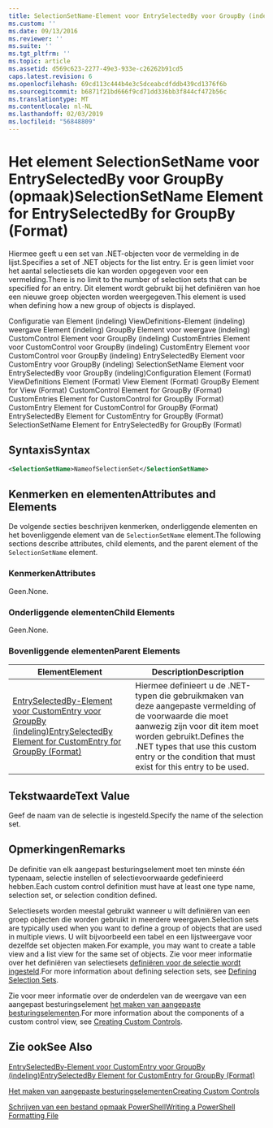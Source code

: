 ```yaml
---
title: SelectionSetName-Element voor EntrySelectedBy voor GroupBy (indeling) | Microsoft Docs
ms.custom: ''
ms.date: 09/13/2016
ms.reviewer: ''
ms.suite: ''
ms.tgt_pltfrm: ''
ms.topic: article
ms.assetid: d569c623-2277-49e3-933e-c26262b91cd5
caps.latest.revision: 6
ms.openlocfilehash: 69cd113c444b4e3c5dceabcdfddb439cd1376f6b
ms.sourcegitcommit: b6871f21bd666f9cd71dd336bb3f844cf472b56c
ms.translationtype: MT
ms.contentlocale: nl-NL
ms.lasthandoff: 02/03/2019
ms.locfileid: "56848809"
---
```

# <a name="selectionsetname-element-for-entryselectedby-for-groupby-format"></a><span data-ttu-id="7a958-102">Het element SelectionSetName voor EntrySelectedBy voor GroupBy (opmaak)</span><span class="sxs-lookup"><span data-stu-id="7a958-102">SelectionSetName Element for EntrySelectedBy for GroupBy (Format)</span></span>

<span data-ttu-id="7a958-103">Hiermee geeft u een set van .NET-objecten voor de vermelding in de lijst.</span><span class="sxs-lookup"><span data-stu-id="7a958-103">Specifies a set of .NET objects for the list entry.</span></span> <span data-ttu-id="7a958-104">Er is geen limiet voor het aantal selectiesets die kan worden opgegeven voor een vermelding.</span><span class="sxs-lookup"><span data-stu-id="7a958-104">There is no limit to the number of selection sets that can be specified for an entry.</span></span> <span data-ttu-id="7a958-105">Dit element wordt gebruikt bij het definiëren van hoe een nieuwe groep objecten worden weergegeven.</span><span class="sxs-lookup"><span data-stu-id="7a958-105">This element is used when defining how a new group of objects is displayed.</span></span>

<span data-ttu-id="7a958-106">Configuratie van Element (indeling) ViewDefinitions-Element (indeling) weergave Element (indeling) GroupBy Element voor weergave (indeling) CustomControl Element voor GroupBy (indeling) CustomEntries Element voor CustomControl voor GroupBy (indeling) CustomEntry Element voor CustomControl voor GroupBy (indeling) EntrySelectedBy Element voor CustomEntry voor GroupBy (indeling) SelectionSetName Element voor EntrySelectedBy voor GroupBy (indeling)</span><span class="sxs-lookup"><span data-stu-id="7a958-106">Configuration Element (Format) ViewDefinitions Element (Format) View Element (Format) GroupBy Element for View (Format) CustomControl Element for GroupBy (Format) CustomEntries Element for CustomControl for GroupBy (Format) CustomEntry Element for CustomControl for GroupBy (Format) EntrySelectedBy Element for CustomEntry for GroupBy (Format) SelectionSetName Element for EntrySelectedBy for GroupBy (Format)</span></span>

## <a name="syntax"></a><span data-ttu-id="7a958-107">Syntaxis</span><span class="sxs-lookup"><span data-stu-id="7a958-107">Syntax</span></span>

```xml
<SelectionSetName>NameofSelectionSet</SelectionSetName>
```

## <a name="attributes-and-elements"></a><span data-ttu-id="7a958-108">Kenmerken en elementen</span><span class="sxs-lookup"><span data-stu-id="7a958-108">Attributes and Elements</span></span>

<span data-ttu-id="7a958-109">De volgende secties beschrijven kenmerken, onderliggende elementen en het bovenliggende element van de `SelectionSetName` element.</span><span class="sxs-lookup"><span data-stu-id="7a958-109">The following sections describe attributes, child elements, and the parent element of the `SelectionSetName` element.</span></span>

### <a name="attributes"></a><span data-ttu-id="7a958-110">Kenmerken</span><span class="sxs-lookup"><span data-stu-id="7a958-110">Attributes</span></span>

<span data-ttu-id="7a958-111">Geen.</span><span class="sxs-lookup"><span data-stu-id="7a958-111">None.</span></span>

### <a name="child-elements"></a><span data-ttu-id="7a958-112">Onderliggende elementen</span><span class="sxs-lookup"><span data-stu-id="7a958-112">Child Elements</span></span>

<span data-ttu-id="7a958-113">Geen.</span><span class="sxs-lookup"><span data-stu-id="7a958-113">None.</span></span>

### <a name="parent-elements"></a><span data-ttu-id="7a958-114">Bovenliggende elementen</span><span class="sxs-lookup"><span data-stu-id="7a958-114">Parent Elements</span></span>

|<span data-ttu-id="7a958-115">Element</span><span class="sxs-lookup"><span data-stu-id="7a958-115">Element</span></span>|<span data-ttu-id="7a958-116">Description</span><span class="sxs-lookup"><span data-stu-id="7a958-116">Description</span></span>|
|-------------|-----------------|
|[<span data-ttu-id="7a958-117">EntrySelectedBy-Element voor CustomEntry voor GroupBy (indeling)</span><span class="sxs-lookup"><span data-stu-id="7a958-117">EntrySelectedBy Element for CustomEntry for GroupBy (Format)</span></span>](./entryselectedby-element-for-customentry-for-groupby-format.md)|<span data-ttu-id="7a958-118">Hiermee definieert u de .NET-typen die gebruikmaken van deze aangepaste vermelding of de voorwaarde die moet aanwezig zijn voor dit item moet worden gebruikt.</span><span class="sxs-lookup"><span data-stu-id="7a958-118">Defines the .NET types that use this custom entry or the condition that must exist for this entry to be used.</span></span>|

## <a name="text-value"></a><span data-ttu-id="7a958-119">Tekstwaarde</span><span class="sxs-lookup"><span data-stu-id="7a958-119">Text Value</span></span>

<span data-ttu-id="7a958-120">Geef de naam van de selectie is ingesteld.</span><span class="sxs-lookup"><span data-stu-id="7a958-120">Specify the name of the selection set.</span></span>

## <a name="remarks"></a><span data-ttu-id="7a958-121">Opmerkingen</span><span class="sxs-lookup"><span data-stu-id="7a958-121">Remarks</span></span>

<span data-ttu-id="7a958-122">De definitie van elk aangepast besturingselement moet ten minste één typenaam, selectie instellen of selectievoorwaarde gedefinieerd hebben.</span><span class="sxs-lookup"><span data-stu-id="7a958-122">Each custom control definition must have at least one type name, selection set, or selection condition defined.</span></span>

<span data-ttu-id="7a958-123">Selectiesets worden meestal gebruikt wanneer u wilt definiëren van een groep objecten die worden gebruikt in meerdere weergaven.</span><span class="sxs-lookup"><span data-stu-id="7a958-123">Selection sets are typically used when you want to define a group of objects that are used in multiple views.</span></span> <span data-ttu-id="7a958-124">U wilt bijvoorbeeld een tabel en een lijstweergave voor dezelfde set objecten maken.</span><span class="sxs-lookup"><span data-stu-id="7a958-124">For example, you may want to create a table view and a list view for the same set of objects.</span></span> <span data-ttu-id="7a958-125">Zie voor meer informatie over het definiëren van selectiesets [definiëren voor de selectie wordt ingesteld](./defining-selection-sets.md).</span><span class="sxs-lookup"><span data-stu-id="7a958-125">For more information about defining selection sets, see [Defining Selection Sets](./defining-selection-sets.md).</span></span>

<span data-ttu-id="7a958-126">Zie voor meer informatie over de onderdelen van de weergave van een aangepast besturingselement [het maken van aangepaste besturingselementen](./creating-custom-controls.md).</span><span class="sxs-lookup"><span data-stu-id="7a958-126">For more information about the components of a custom control view, see [Creating Custom Controls](./creating-custom-controls.md).</span></span>

## <a name="see-also"></a><span data-ttu-id="7a958-127">Zie ook</span><span class="sxs-lookup"><span data-stu-id="7a958-127">See Also</span></span>

[<span data-ttu-id="7a958-128">EntrySelectedBy-Element voor CustomEntry voor GroupBy (indeling)</span><span class="sxs-lookup"><span data-stu-id="7a958-128">EntrySelectedBy Element for CustomEntry for GroupBy (Format)</span></span>](./entryselectedby-element-for-customentry-for-groupby-format.md)

[<span data-ttu-id="7a958-129">Het maken van aangepaste besturingselementen</span><span class="sxs-lookup"><span data-stu-id="7a958-129">Creating Custom Controls</span></span>](./creating-custom-controls.md)

[<span data-ttu-id="7a958-130">Schrijven van een bestand opmaak PowerShell</span><span class="sxs-lookup"><span data-stu-id="7a958-130">Writing a PowerShell Formatting File</span></span>](./writing-a-powershell-formatting-file.md)
